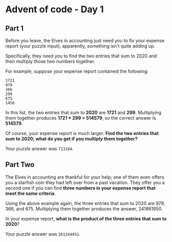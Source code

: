 # Advent of code - Day 1

## Part 1

Before you leave, the Elves in accounting just need you to fix your expense report (your puzzle input); apparently, something isn't quite adding up.

Specifically, they need you to find the two entries that sum to 2020 and then multiply those two numbers together.

For example, suppose your expense report contained the following:

```
1721
979
366
299
675
1456
```

In this list, the two entries that sum to **2020** are **1721** and **299**. Multiplying them together produces **1721 \* 299 = 514579**, so the correct answer is **514579**.

Of course, your expense report is much larger. **Find the two entries that sum to 2020; what do you get if you multiply them together?**

Your puzzle answer was `713184`.

## Part Two

The Elves in accounting are thankful for your help; one of them even offers you a starfish coin they had left over from a past vacation. They offer you a second one if you can find **three numbers in your expense report that meet the same criteria**.

Using the above example again, the three entries that sum to 2020 are 979, 366, and 675. Multiplying them together produces the answer, 241861950.

In your expense report, **what is the product of the three entries that sum to 2020**?

Your puzzle answer was `261244452`.
